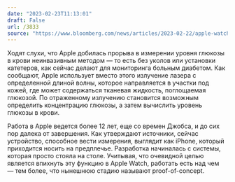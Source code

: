 ```yaml
---
date: "2023-02-23T11:13:01"
draft: False
url: /3833
source: "https://www.bloomberg.com/news/articles/2023-02-22/apple-watch-blood-glucose-monitor-could-revolutionize-diabetes-care-aapl"
---
```


Ходят слухи, что Apple добилась прорыва в измерении уровня глюкозы в крови неинвазивным методом — то есть без уколов или установки катетеров, как сейчас делают для мониторинга больным диабетом. Как сообщают, Apple использует вместо этого излучение лазера с определенной длиной волны, которое направляется в участки под кожей, где может содержаться тканевая жидкость, поглощаемая глюкозой. По отраженному излучению становится возможным определить концентрацию глюкозы, а затем вычислить уровень глюкозы в крови.

Работа в Apple ведется более 12 лет, еще со времен Джобса, и до сих пор далека от завершения. Как утверждают источники, сейчас устройство, способное вести измерения, выглядит как iPhone, который приходится носить на предплечье. Разработка начиналась с системы, которая просто стояла на столе. Учитывая, что очевидной целью является впихнуть эту функцию в Apple Watch, работать есть над чем — тем более, что нынешнюю стадию называют proof-of-concept.
